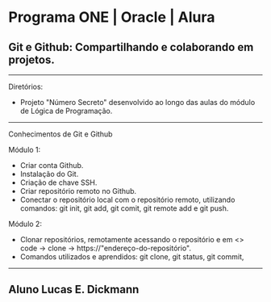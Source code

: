 # Programa ONE | Oracle | Alura

## Git e Github: Compartilhando e colaborando em projetos.

---
Diretórios:

- Projeto "Número Secreto" desenvolvido ao longo das aulas do módulo de Lógica de Programação.

---
Conhecimentos de Git e Github


Módulo 1:

- Criar conta Github.
- Instalação do Git.
- Criação de chave SSH.
- Criar repositório remoto no Github.
- Conectar o repositório local com o repositório remoto, utilizando comandos: git init, git add, git comit, git remote add e git push.

Módulo 2:

- Clonar repositórios, remotamente acessando o repositório e em <> code -> clone -> https://"endereço-do-repositório".
- Comandos utilizados e aprendidos: git clone, git status, git commit, 



---
## Aluno Lucas E. Dickmann
